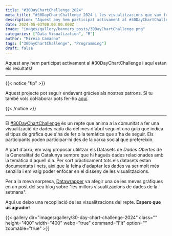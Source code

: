 ```yaml
---
title: "#30DayChartChallenge 2024"
meta_title: "#30DayChartChallenge 2024 i les visualitzacions que vam fer per a cada repte"
description: "Aquest any hem participat activament al #30DayChartChallenge i aquí estan els resultats!"
date: 2024-05-03T00:00:00.000Z
image: "images/gallery/banners_posts/30DayChartChallenge.png"
categories: ["Data Visualization", "R"]
author: "Mireia Camacho"
tags: ["30DayChartChallenge", "Programming"]
draft: false
---
```


Aquest any hem participat activament al #30DayChartChallenge i aquí estan els resultats!

<hr>

{{< notice "tip" >}}

Aquest projecte pot seguir endavant gràcies als nostres patrons. Si tu també vols col·laborar pots fer-ho [aquí](https://www.patreon.com/user/creators?u=136816989 "Mirai Data Patreon page").

{{< /notice >}}

<hr>

El [#30DayChartChallenge](https://github.com/30DayChartChallenge/Edition2024 "Pàg Github amb les guies del repte 2024") és un repte que anima a la comunitat a fer una visualització de dades cada dia del mes d'abril seguint una guia que indica el tipus de gràfica que s'ha de fer o la temàtica que s'ha de seguir. Els participants poden participar-hi des de la xarxa social que prefereixin.

A part d'això, em vaig proposar utilitzar els Datasets de *Dades Obertes* de la Generalitat de Catalunya sempre que hi hagués dades relacionades amb la temàtica d'aquell dia. Per sort pràcticament tots els datasets estan documentats i nets, així que la feina d'adaptar les dades va ser molt més senzilla i em vaig poder enfocar en el disseny de les visualitzacions.

Per a la meva sorpresa, [Datawrapper](https://blog.datawrapper.de/data-vis-dispatch-april-9-2024/ "Data Vis Dispatch Datawrapper") va afegir una de les meves gràfiques en un post del seu blog sobre "les millors visualitzacions de dades de la setmana". 

Aquí us deixo una recopilació de les visualitzacions del repte. **Espero que us agradin!**


{{< gallery dir="images/gallery/30-day-chart-challenge-2024" class="" height="400" width="400" webp="true" command="Fit" option="" zoomable="true" >}}